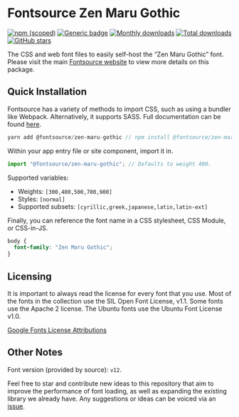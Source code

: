 # Fontsource Zen Maru Gothic

[![npm (scoped)](https://img.shields.io/npm/v/@fontsource/zen-maru-gothic?color=brightgreen)](https://www.npmjs.com/package/@fontsource/zen-maru-gothic) [![Generic badge](https://img.shields.io/badge/fontsource-passing-brightgreen)](https://github.com/fontsource/fontsource) [![Monthly downloads](https://badgen.net/npm/dm/@fontsource/zen-maru-gothic)](https://github.com/fontsource/fontsource) [![Total downloads](https://badgen.net/npm/dt/@fontsource/zen-maru-gothic)](https://github.com/fontsource/fontsource) [![GitHub stars](https://img.shields.io/github/stars/fontsource/fontsource.svg?style=social&label=Star)](https://github.com/fontsource/fontsource/stargazers)

The CSS and web font files to easily self-host the “Zen Maru Gothic” font. Please visit the main [Fontsource website](https://fontsource.org/fonts/zen-maru-gothic) to view more details on this package.

## Quick Installation

Fontsource has a variety of methods to import CSS, such as using a bundler like Webpack. Alternatively, it supports SASS. Full documentation can be found [here](https://fontsource.org/docs/introduction).

```javascript
yarn add @fontsource/zen-maru-gothic // npm install @fontsource/zen-maru-gothic
```

Within your app entry file or site component, import it in.

```javascript
import "@fontsource/zen-maru-gothic"; // Defaults to weight 400.
```

Supported variables:

- Weights: `[300,400,500,700,900]`
- Styles: `[normal]`
- Supported subsets: `[cyrillic,greek,japanese,latin,latin-ext]`

Finally, you can reference the font name in a CSS stylesheet, CSS Module, or CSS-in-JS.

```css
body {
  font-family: "Zen Maru Gothic";
}
```

## Licensing

It is important to always read the license for every font that you use.
Most of the fonts in the collection use the SIL Open Font License, v1.1. Some fonts use the Apache 2 license. The Ubuntu fonts use the Ubuntu Font License v1.0.

[Google Fonts License Attributions](https://fonts.google.com/attribution)

## Other Notes

Font version (provided by source): `v12`.

Feel free to star and contribute new ideas to this repository that aim to improve the performance of font loading, as well as expanding the existing library we already have. Any suggestions or ideas can be voiced via an [issue](https://github.com/fontsource/fontsource/issues).
